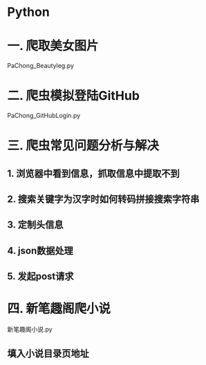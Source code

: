 # Python
# 一. 爬取美女图片
  PaChong_Beautyleg.py
# 二. 爬虫模拟登陆GitHub
  PaChong_GitHubLogin.py
# 三. 爬虫常见问题分析与解决
## 1. 浏览器中看到信息，抓取信息中提取不到
## 2. 搜索关键字为汉字时如何转码拼接搜索字符串
## 3. 定制头信息
## 4. json数据处理
## 5. 发起post请求
# 四. 新笔趣阁爬小说
新笔趣阁小说.py
## 填入小说目录页地址
